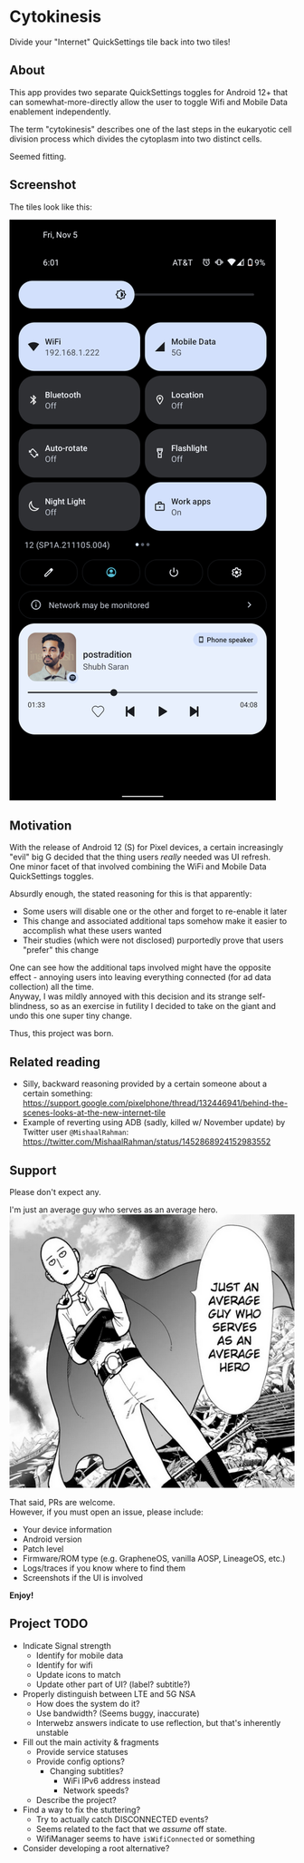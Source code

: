 # Cytokinesis
Divide your "Internet" QuickSettings tile back into two tiles!

## About

This app provides two separate QuickSettings toggles for Android 12+ that can somewhat-more-directly allow the user to toggle Wifi and Mobile Data enablement independently.
  
The term "cytokinesis" describes one of the last steps in the eukaryotic cell division process which divides the cytoplasm into two distinct cells.  
  
Seemed fitting.

## Screenshot

The tiles look like this:  
  
![Screenshot #1](img/screenshot_1.png)
  

## Motivation

With the release of Android 12 (S) for Pixel devices, a certain increasingly "evil" big G decided that the thing users _really_ needed was UI refresh.  
One minor facet of that involved combining the WiFi and Mobile Data QuickSettings toggles.  
  
Absurdly enough, the stated reasoning for this is that apparently:
* Some users will disable one or the other and forget to re-enable it later
* This change and associated additional taps somehow make it easier to accomplish what these users wanted
* Their studies (which were not disclosed) purportedly prove that users "prefer" this change
  
One can see how the additional taps involved might have the opposite effect - annoying users into leaving everything connected (for ad data collection) all the time.  
Anyway, I was mildly annoyed with this decision and its strange self-blindness, so as an exercise in futility I decided to take on the giant and undo this one super tiny change.  
  
Thus, this project was born.  

## Related reading

- Silly, backward reasoning provided by a certain someone about a certain something:  
  https://support.google.com/pixelphone/thread/132446941/behind-the-scenes-looks-at-the-new-internet-tile
- Example of reverting using ADB (sadly, killed w/ November update) by Twitter user `@MishaalRahman`:  
  https://twitter.com/MishaalRahman/status/1452868924152983552
  
## Support

Please don't expect any.
  
I'm just an average guy who serves as an average hero.  
![Or: "Just a guy who's a hero for fun."](img/saitama_quote.png)
  
That said, PRs are welcome.  
However, if you must open an issue, please include:
- Your device information
- Android version
- Patch level
- Firmware/ROM type (e.g. GrapheneOS, vanilla AOSP, LineageOS, etc.)
- Logs/traces if you know where to find them
- Screenshots if the UI is involved

  
**Enjoy!**

## Project TODO
- Indicate Signal strength
    - Identify for mobile data
    - Identify for wifi
    - Update icons to match
    - Update other part of UI? (label? subtitle?)
- Properly distinguish between LTE and 5G NSA
    - How does the system do it?
    - Use bandwidth? (Seems buggy, inaccurate)
    - Interwebz answers indicate to use reflection, but that's inherently unstable
- Fill out the main activity & fragments
    - Provide service statuses
    - Provide config options?
        - Changing subtitles?
            - WiFi IPv6 address instead
            - Network speeds?
    - Describe the project?
- Find a way to fix the stuttering?
    - Try to actually catch DISCONNECTED events?
    - Seems related to the fact that we _assume_ off state.
    - WifiManager seems to have `isWifiConnected` or something
- Consider developing a root alternative?
